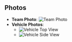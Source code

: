 ## Photos
- **Team Photo**: ![Team Photo](link_to_photo)
- **Vehicle Photos**: 
  - ![Vehicle Top View](link_to_photo)
  - ![Vehicle Side View](link_to_photo)
